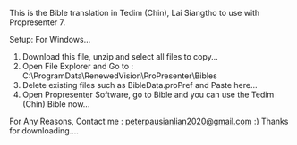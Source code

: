 This is the Bible translation in Tedim (Chin), Lai Siangtho to use with Propresenter 7.

Setup:
For Windows...

1. Download this file, unzip and select all files to copy...
2. Open File Explorer and Go to : C:\ProgramData\RenewedVision\ProPresenter\Bibles
3. Delete existing files such as BibleData.proPref and Paste here...
4. Open Propresenter Software, go to Bible and you can use the Tedim (Chin) Bible now...

For Any Reasons, Contact me : peterpausianlian2020@gmail.com :)
Thanks for downloading....
